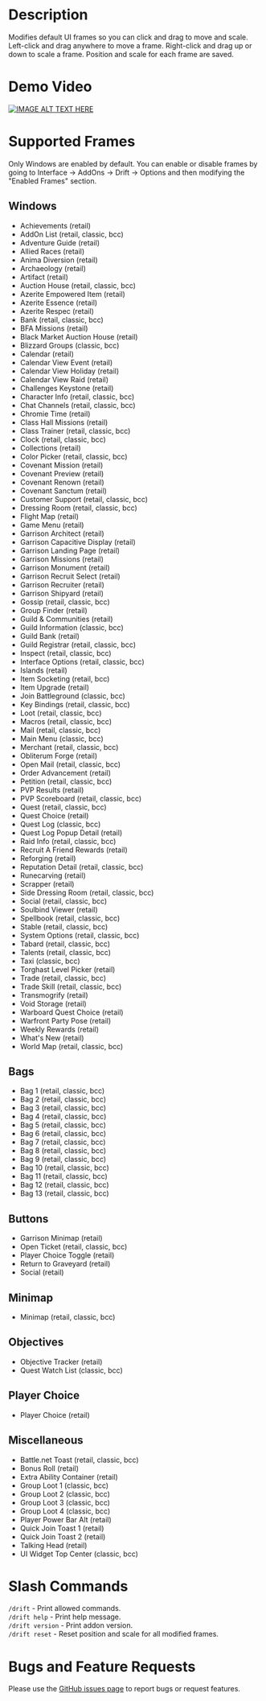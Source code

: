 # Description
Modifies default UI frames so you can click and drag to move and scale. Left-click and drag anywhere to move a frame. Right-click and drag up or down to scale a frame. Position and scale for each frame are saved.

# Demo Video
[![IMAGE ALT TEXT HERE](http://img.youtube.com/vi/R8d-QYxyN7Y/maxresdefault.jpg)](https://youtu.be/R8d-QYxyN7Y)

# Supported Frames
Only Windows are enabled by default. You can enable or disable frames by going to Interface -> AddOns -> Drift -> Options and then modifying the "Enabled Frames" section.

## Windows
- Achievements (retail)
- AddOn List (retail, classic, bcc)
- Adventure Guide (retail)
- Allied Races (retail)
- Anima Diversion (retail)
- Archaeology (retail)
- Artifact (retail)
- Auction House (retail, classic, bcc)
- Azerite Empowered Item (retail)
- Azerite Essence (retail)
- Azerite Respec (retail)
- Bank (retail, classic, bcc)
- BFA Missions (retail)
- Black Market Auction House (retail)
- Blizzard Groups (classic, bcc)
- Calendar (retail)
- Calendar View Event (retail)
- Calendar View Holiday (retail)
- Calendar View Raid (retail)
- Challenges Keystone (retail)
- Character Info (retail, classic, bcc)
- Chat Channels (retail, classic, bcc)
- Chromie Time (retail)
- Class Hall Missions (retail)
- Class Trainer (retail, classic, bcc)
- Clock (retail, classic, bcc)
- Collections (retail)
- Color Picker (retail, classic, bcc)
- Covenant Mission (retail)
- Covenant Preview (retail)
- Covenant Renown (retail)
- Covenant Sanctum (retail)
- Customer Support (retail, classic, bcc)
- Dressing Room (retail, classic, bcc)
- Flight Map (retail)
- Game Menu (retail)
- Garrison Architect (retail)
- Garrison Capacitive Display (retail)
- Garrison Landing Page (retail)
- Garrison Missions (retail)
- Garrison Monument (retail)
- Garrison Recruit Select (retail)
- Garrison Recruiter (retail)
- Garrison Shipyard (retail)
- Gossip (retail, classic, bcc)
- Group Finder (retail)
- Guild & Communities (retail)
- Guild Information (classic, bcc)
- Guild Bank (retail)
- Guild Registrar (retail, classic, bcc)
- Inspect (retail, classic, bcc)
- Interface Options (retail, classic, bcc)
- Islands (retail)
- Item Socketing (retail, bcc)
- Item Upgrade (retail)
- Join Battleground (classic, bcc)
- Key Bindings (retail, classic, bcc)
- Loot (retail, classic, bcc)
- Macros (retail, classic, bcc)
- Mail (retail, classic, bcc)
- Main Menu (classic, bcc)
- Merchant (retail, classic, bcc)
- Obliterum Forge (retail)
- Open Mail (retail, classic, bcc)
- Order Advancement (retail)
- Petition (retail, classic, bcc)
- PVP Results (retail)
- PVP Scoreboard (retail, classic, bcc)
- Quest (retail, classic, bcc)
- Quest Choice (retail)
- Quest Log (classic, bcc)
- Quest Log Popup Detail (retail)
- Raid Info (retail, classic, bcc)
- Recruit A Friend Rewards (retail)
- Reforging (retail)
- Reputation Detail (retail, classic, bcc)
- Runecarving (retail)
- Scrapper (retail)
- Side Dressing Room (retail, classic, bcc)
- Social (retail, classic, bcc)
- Soulbind Viewer (retail)
- Spellbook (retail, classic, bcc)
- Stable (retail, classic, bcc)
- System Options (retail, classic, bcc)
- Tabard (retail, classic, bcc)
- Talents (retail, classic, bcc)
- Taxi (classic, bcc)
- Torghast Level Picker (retail)
- Trade (retail, classic, bcc)
- Trade Skill (retail, classic, bcc)
- Transmogrify (retail)
- Void Storage (retail)
- Warboard Quest Choice (retail)
- Warfront Party Pose (retail)
- Weekly Rewards (retail)
- What's New (retail)
- World Map (retail, classic, bcc)

## Bags
- Bag 1 (retail, classic, bcc)
- Bag 2 (retail, classic, bcc)
- Bag 3 (retail, classic, bcc)
- Bag 4 (retail, classic, bcc)
- Bag 5 (retail, classic, bcc)
- Bag 6 (retail, classic, bcc)
- Bag 7 (retail, classic, bcc)
- Bag 8 (retail, classic, bcc)
- Bag 9 (retail, classic, bcc)
- Bag 10 (retail, classic, bcc)
- Bag 11 (retail, classic, bcc)
- Bag 12 (retail, classic, bcc)
- Bag 13 (retail, classic, bcc)

## Buttons
- Garrison Minimap (retail)
- Open Ticket (retail, classic, bcc)
- Player Choice Toggle (retail)
- Return to Graveyard (retail)
- Social (retail)

## Minimap
- Minimap (retail, classic, bcc)

## Objectives
- Objective Tracker (retail)
- Quest Watch List (classic, bcc)

## Player Choice
- Player Choice (retail)

## Miscellaneous
- Battle.net Toast (retail, classic, bcc)
- Bonus Roll (retail)
- Extra Ability Container (retail)
- Group Loot 1 (classic, bcc)
- Group Loot 2 (classic, bcc)
- Group Loot 3 (classic, bcc)
- Group Loot 4 (classic, bcc)
- Player Power Bar Alt (retail)
- Quick Join Toast 1 (retail)
- Quick Join Toast 2 (retail)
- Talking Head (retail)
- UI Widget Top Center (classic, bcc)

# Slash Commands
`/drift` - Print allowed commands.  
`/drift help` - Print help message.  
`/drift version` - Print addon version.  
`/drift reset` - Reset position and scale for all modified frames.

# Bugs and Feature Requests
Please use the [GitHub issues page](https://github.com/jaredbwasserman/drift/issues) to report bugs or request features.
